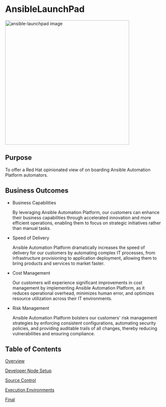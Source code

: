 # AnsibleLaunchPad

<img src="images/ansible-launchpad.png" alt="ansible-launchpad image" width="400" height="400">

## Purpose

To offer a Red Hat opinionated view of on boarding Ansible Automation Platform automators.

## Business Outcomes

- Business Capabilities 

    By leveraging Ansible Automation Platform, our customers can enhance their business capabilities through accelerated innovation and more efficient operations, enabling them to focus on strategic initiatives rather than manual tasks.

- Speed of Delivery

    Ansible Automation Platform dramatically increases the speed of delivery for our customers by automating complex IT processes, from infrastructure provisioning to application deployment, allowing them to bring products and services to market faster.

- Cost Management

    Our customers will experience significant improvements in cost management by implementing Ansible Automation Platform, as it reduces operational overhead, minimizes human error, and optimizes resource utilization across their IT environments.

- Risk Management

    Ansible Automation Platform bolsters our customers' risk management strategies by enforcing consistent configurations, automating security policies, and providing auditable trails of all changes, thereby reducing vulnerabilities and ensuring compliance.

Table of Contents
--------------------
[Overview](modules/overview/)

[Developer Node Setup](modules/developer-node-setup/)

[Source Control](modules/source-control/)

[Execution Environments](modules/ee/)

[Final](modules/final/)

